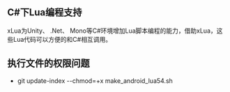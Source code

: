## C#下Lua编程支持

xLua为Unity、 .Net、 Mono等C#环境增加Lua脚本编程的能力，借助xLua，这些Lua代码可以方便的和C#相互调用。

## 执行文件的权限问题
* git update-index --chmod=+x make_android_lua54.sh
